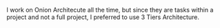 I work on Onion Architecute all the time, but since they are tasks within a project and not a full project, I preferred to use 3 Tiers Architecture.
